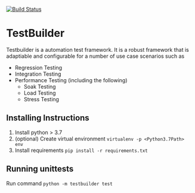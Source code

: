 [![Build Status](https://travis-ci.com/AsafSilman/testbuilder.svg?branch=master)](https://travis-ci.com/AsafSilman/testbuilder)

# TestBuilder
Testbuilder is a automation test framework. It is a robust framework that is adaptiable and configurable for a number of use case scenarios such as
* Regression Testing
* Integration Testing
* Performance Testing (including the following)
    * Soak Testing
    * Load Testing
    * Stress Testing

## Installing Instructions
1. Install python > 3.7
2. (optional) Create virtual environment `virtualenv -p <Python3.7Path> env`
3. Install requirements `pip install -r requirements.txt`

## Running unittests
Run command `python -m testbuilder test`
